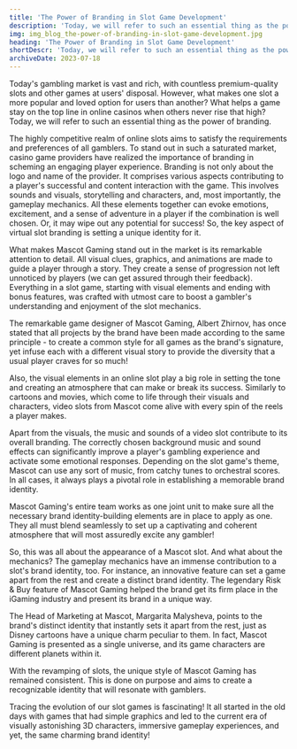 ```yaml
---
title: 'The Power of Branding in Slot Game Development'
description: 'Today, we will refer to such an essential thing as the power of branding.'
img: img_blog_the-power-of-branding-in-slot-game-development.jpg
heading: 'The Power of Branding in Slot Game Development'
shortDescr: 'Today, we will refer to such an essential thing as the power of branding.'
archiveDate: 2023-07-18
---
```


Today's gambling market is vast and rich, with countless premium-quality slots and other games at users' disposal. However, what makes one slot a more popular and loved option for users than another? What helps a game stay on the top line in online casinos when others never rise that high? Today, we will refer to such an essential thing as the power of branding.

The highly competitive realm of online slots aims to satisfy the requirements and preferences of all gamblers. To stand out in such a saturated market, casino game providers have realized the importance of branding in scheming an engaging player experience. Branding is not only about the logo and name of the provider. It comprises various aspects contributing to a player's successful and content interaction with the game. This involves sounds and visuals, storytelling and characters, and, most importantly, the gameplay mechanics. All these elements together can evoke emotions, excitement, and a sense of adventure in a player if the combination is well chosen. Or, it may wipe out any potential for success! So, the key aspect of virtual slot branding is setting a unique identity for it.

What makes Mascot Gaming stand out in the market is its remarkable attention to detail. All visual clues, graphics, and animations are made to guide a player through a story. They create a sense of progression not left unnoticed by players (we can get assured through their feedback). Everything in a slot game, starting with visual elements and ending with bonus features, was crafted with utmost care to boost a gambler's understanding and enjoyment of the slot mechanics.

The remarkable game designer of Mascot Gaming, Albert Zhirnov, has once stated that all projects by the brand have been made according to the same principle - to create a common style for all games as the brand's signature, yet infuse each with a different visual story to provide the diversity that a usual player craves for so much!

Also, the visual elements in an online slot play a big role in setting the tone and creating an atmosphere that can make or break its success. Similarly to cartoons and movies, which come to life through their visuals and characters, video slots from Mascot come alive with every spin of the reels a player makes.

Apart from the visuals, the music and sounds of a video slot contribute to its overall branding. The correctly chosen background music and sound effects can significantly improve a player's gambling experience and activate some emotional responses. Depending on the slot game's theme, Mascot can use any sort of music, from catchy tunes to orchestral scores. In all cases, it always plays a pivotal role in establishing a memorable brand identity.

Mascot Gaming's entire team works as one joint unit to make sure all the necessary brand identity-building elements are in place to apply as one. They all must blend seamlessly to set up a captivating and coherent atmosphere that will most assuredly excite any gambler!

So, this was all about the appearance of a Mascot slot. And what about the mechanics? The gameplay mechanics have an immense contribution to a slot's brand identity, too. For instance, an innovative feature can set a game apart from the rest and create a distinct brand identity. The legendary Risk & Buy feature of Mascot Gaming helped the brand get its firm place in the iGaming industry and present its brand in a unique way.

The Head of Marketing at Mascot, Margarita Malysheva, points to the brand's distinct identity that instantly sets it apart from the rest, just as Disney cartoons have a unique charm peculiar to them. In fact, Mascot Gaming is presented as a single universe, and its game characters are different planets within it.

With the revamping of slots, the unique style of Mascot Gaming has remained consistent. This is done on purpose and aims to create a recognizable identity that will resonate with gamblers.

Tracing the evolution of our slot games is fascinating! It all started in the old days with games that had simple graphics and led to the current era of visually astonishing 3D characters, immersive gameplay experiences, and yet, the same charming brand identity!

